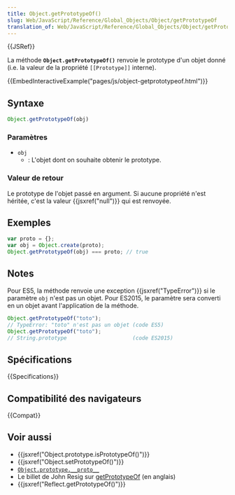 ```yaml
---
title: Object.getPrototypeOf()
slug: Web/JavaScript/Reference/Global_Objects/Object/getPrototypeOf
translation_of: Web/JavaScript/Reference/Global_Objects/Object/getPrototypeOf
---
```


{{JSRef}}

La méthode **`Object.getPrototypeOf()`** renvoie le prototype d'un objet donné (i.e. la valeur de la propriété `[[Prototype]]` interne).

{{EmbedInteractiveExample("pages/js/object-getprototypeof.html")}}

## Syntaxe

```js
Object.getPrototypeOf(obj)
```

### Paramètres

- `obj`
  - : L'objet dont on souhaite obtenir le prototype.

### Valeur de retour

Le prototype de l'objet passé en argument. Si aucune propriété n'est héritée, c'est la valeur {{jsxref("null")}} qui est renvoyée.

## Exemples

```js
var proto = {};
var obj = Object.create(proto);
Object.getPrototypeOf(obj) === proto; // true
```

## Notes

Pour ES5, la méthode renvoie une exception {{jsxref("TypeError")}} si le paramètre `obj` n'est pas un objet. Pour ES2015, le paramètre sera converti en un objet avant l'application de la méthode.

```js
Object.getPrototypeOf("toto");
// TypeError: "toto" n'est pas un objet (code ES5)
Object.getPrototypeOf("toto");
// String.prototype                     (code ES2015)
```

## Spécifications

{{Specifications}}

## Compatibilité des navigateurs

{{Compat}}

## Voir aussi

- {{jsxref("Object.prototype.isPrototypeOf()")}}
- {{jsxref("Object.setPrototypeOf()")}}
- [`Object.prototype.__proto__`](/fr/docs/Web/JavaScript/Reference/Global_Objects/Object/proto)
- Le billet de John Resig sur [getPrototypeOf](http://ejohn.org/blog/objectgetprototypeof/) (en anglais)
- {{jsxref("Reflect.getPrototypeOf()")}}
